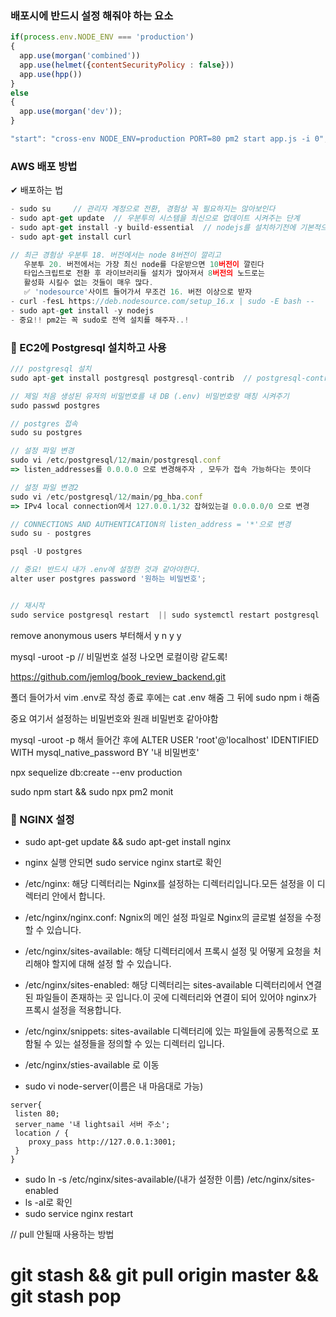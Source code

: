 ### 배포시에 반드시 설정 해줘야 하는 요소 

```javascript
if(process.env.NODE_ENV === 'production')
{
  app.use(morgan('combined'))  
  app.use(helmet({contentSecurityPolicy : false}))
  app.use(hpp())
}
else
{
  app.use(morgan('dev')); 
}

"start": "cross-env NODE_ENV=production PORT=80 pm2 start app.js -i 0",  // nginx 설치시 PORT=80은 불필요

```


### AWS 배포 방법 
✔ 배포하는 법 
```typescript
- sudo su     // 관리자 계정으로 전환, 경험상 꼭 필요하지는 않아보인다 
- sudo apt-get update  // 우분투의 시스템을 최신으로 업데이트 시켜주는 단계 
- sudo apt-get install -y build-essential  // nodejs를 설치하기전에 기본적으로 세팅해야 하는 것들 
- sudo apt-get install curl   

// 최근 경험상 우분투 18. 버전에서는 node 8버전이 깔리고 
   우분투 20. 버전에서는 가장 최신 node를 다운받으면 10버전이 깔린다 
   타입스크립트로 전환 후 라이브러리들 설치가 많아져서 8버전의 노드로는 
   활성화 시킬수 없는 것들이 매우 많다. 
   ✅ 'nodesource'사이트 들어가서 무조건 16. 버전 이상으로 받자 
- curl -fesL https://deb.nodesource.com/setup_16.x | sudo -E bash -- 
- sudo apt-get install -y nodejs
- 중요!! pm2는 꼭 sudo로 전역 설치를 해주자..! 
```


### 🐘 EC2에 Postgresql 설치하고 사용
```typescript
/// postgresql 설치
sudo apt-get install postgresql postgresql-contrib  // postgresql-contrib는 postgresql을 위한 확장판 

// 제일 처음 생성된 유저의 비밀번호를 내 DB (.env) 비밀번호랑 매칭 시켜주기 
sudo passwd postgres

// postgres 접속 
sudo su postgres

// 설정 파일 변경 
sudo vi /etc/postgresql/12/main/postgresql.conf
=> listen_addresses를 0.0.0.0 으로 변경해주자 , 모두가 접속 가능하다는 뜻이다 

// 설정 파일 변경2
sudo vi /etc/postgresql/12/main/pg_hba.conf
=> IPv4 local connection에서 127.0.0.1/32 잡혀있는걸 0.0.0.0/0 으로 변경 

// CONNECTIONS AND AUTHENTICATION의 listen_address = '*'으로 변경 
sudo su - postgres

psql -U postgres    

// 중요! 반드시 내가 .env에 설정한 것과 같아야한다.
alter user postgres password '원하는 비밀번호';


// 재시작
sudo service postgresql restart  || sudo systemctl restart postgresql

```
remove anonymous users 부터해서 
y n y y 

mysql -uroot -p  // 비밀번호 설정 나오면 로컬이랑 같도록!


https://github.com/jemlog/book_review_backend.git

폴더 들어가서 vim .env로 작성 
종료 후에는 cat .env 해줌 
그 뒤에 sudo npm i 해줌 

중요 여기서 설정하는 비밀번호와 원래 비밀번호 같아야함 

mysql -uroot -p 해서 들어간 후에 
ALTER USER 'root'@'localhost' IDENTIFIED WITH mysql_native_password BY '내 비밀번호'

npx sequelize db:create --env production

sudo npm start && sudo npx pm2 monit 

### 🎈 NGINX 설정
- sudo apt-get update && sudo apt-get install nginx
- nginx 실행 안되면 sudo service nginx start로 확인 
- /etc/nginx: 해당 디렉터리는 Nginx를 설정하는 디렉터리입니다.모든 설정을 이 디렉터리 안에서 합니다.
- /etc/nginx/nginx.conf: Ngnix의 메인 설정 파일로 Nginx의 글로벌 설정을 수정 할 수 있습니다.

- /etc/nginx/sites-available: 해당 디렉터리에서 프록시 설정 및 어떻게 요청을 처리해야 할지에 대해 설정 할 수 있습니다.

- /etc/nginx/sites-enabled: 해당 디렉터리는 sites-available 디렉터리에서 연결된 파일들이 존재하는 곳 입니다.이 곳에 디렉터리와 연결이 되어 있어야 nginx가 프록시 설정을 적용합니다.

- /etc/nginx/snippets: sites-available 디렉터리에 있는 파일들에 공통적으로 포함될 수 있는 설정들을 정의할 수 있는 디렉터리 입니다.

- /etc/nginx/sties-available 로 이동 
- sudo vi node-server(이름은 내 마음대로 가능)
```shell
server{
 listen 80;
 server_name '내 lightsail 서버 주소';
 location / {
    proxy_pass http://127.0.0.1:3001;
 }
}
```
- sudo ln -s /etc/nginx/sites-available/(내가 설정한 이름) /etc/nginx/sites-enabled
- ls -al로 확인
- sudo service nginx restart

// pull 안될때 사용하는 방법
# git stash && git pull origin master && git stash pop

